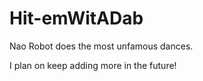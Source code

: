 # Hit-emWitADab
Nao Robot does the most unfamous dances. 

I plan on keep adding more in the future!
